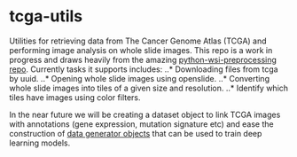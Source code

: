 # tcga-utils
Utilities for retrieving data from The Cancer Genome Atlas (TCGA) and performing image analysis on whole slide images. This repo is a work in progress and draws heavily from the amazing [python-wsi-preprocessing repo](https://github.com/deroneriksson/python-wsi-preprocessing). Currently tasks it supports includes:
..* Downloading files from tcga by uuid.
..* Opening whole slide images using openslide.
..* Converting whole slide images into tiles of a given size and resolution.
..* Identify which tiles have images using color filters.

In the near future we will be creating a dataset object to link TCGA images with annotations (gene expression, mutation signature etc) and ease the construction of [data generator objects](https://keras.io/preprocessing/image/) that can be used to train deep learning models.

